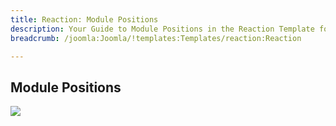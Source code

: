 ```yaml
---
title: Reaction: Module Positions
description: Your Guide to Module Positions in the Reaction Template for Joomla
breadcrumb: /joomla:Joomla/!templates:Templates/reaction:Reaction

---
```


Module Positions
-----

![][positions]

[positions]: assets/positions.jpg
